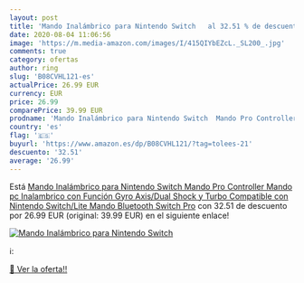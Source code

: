 ```yaml
---
layout: post
title: 'Mando Inalámbrico para Nintendo Switch   al 32.51 % de descuento'
date: 2020-08-04 11:06:56
image: 'https://m.media-amazon.com/images/I/415QIYbEZcL._SL200_.jpg'
comments: true
category: ofertas
author: ring
slug: 'B08CVHL121-es'
actualPrice: 26.99 EUR
currency: EUR
price: 26.99
comparePrice: 39.99 EUR
prodname: 'Mando Inalámbrico para Nintendo Switch  Mando Pro Controller Mando pc Inalambrico con Función Gyro Axis/Dual Shock y Turbo Compatible con Nintendo Switch/Lite  Mando Bluetooth Switch Pro'
country: 'es'
flag: '🇪🇸'
buyurl: 'https://www.amazon.es/dp/B08CVHL121/?tag=tolees-21'
descuento: '32.51'
average: '26.99'
---
```


Está [Mando Inalámbrico para Nintendo Switch  Mando Pro Controller Mando pc Inalambrico con Función Gyro Axis/Dual Shock y Turbo Compatible con Nintendo Switch/Lite  Mando Bluetooth Switch Pro](https://www.amazon.es/dp/B08CVHL121/?tag=tolees-21) con 32.51 de descuento por 26.99 EUR (original: 39.99 EUR) en el siguiente enlace!

[![Mando Inalámbrico para Nintendo Switch  ](https://m.media-amazon.com/images/I/415QIYbEZcL._SL200_.jpg)](https://www.amazon.es/dp/B08CVHL121/?tag=tolees-21)

ℹ️:


[🛒 Ver la oferta!!](https://www.amazon.es/dp/B08CVHL121/?tag=tolees-21)
